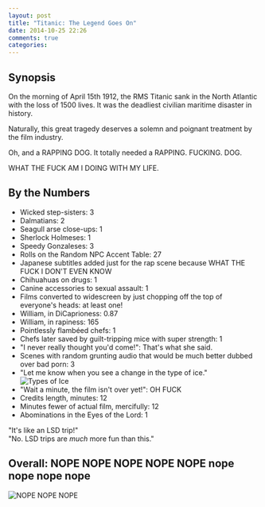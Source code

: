 ```yaml
---
layout: post
title: "Titanic: The Legend Goes On"
date: 2014-10-25 22:26
comments: true
categories: 
---
```


## Synopsis

On the morning of April 15th 1912, the RMS Titanic sank in the North Atlantic with the loss of 1500 lives. It was the deadliest civilian maritime disaster in history.

Naturally, this great tragedy deserves a solemn and poignant treatment by the film industry.

Oh, and a RAPPING DOG. It totally needed a RAPPING. FUCKING. DOG.

WHAT THE FUCK AM I DOING WITH MY LIFE.

## By the Numbers

* Wicked step-sisters: 3
* Dalmatians: 2
* Seagull arse close-ups: 1
* Sherlock Holmeses: 1
* Speedy Gonzaleses: 3
* Rolls on the Random NPC Accent Table: 27
* Japanese subtitles added just for the rap scene because WHAT THE FUCK I DON'T EVEN KNOW
* Chihuahuas on drugs: 1
* Canine accessories to sexual assault: 1
* Films converted to widescreen by just chopping off the top of everyone's heads: at least one!
* William, in DiCaprioness: 0.87
* William, in rapiness: 165
* Pointlessly flambéed chefs: 1
* Chefs later saved by guilt-tripping mice with super strength: 1
* "I never really thought you'd come!": That's what she said.
* Scenes with random grunting audio that would be much better dubbed over bad porn: 3
* "Let me know when you see a change in the type of ice."<br/>![Types of Ice](https://files.ianrenton.com/sites/filmreviews/types-of-ice.jpg)
* "Wait a minute, the film isn't over yet!": OH FUCK
* Credits length, minutes: 12
* Minutes fewer of actual film, mercifully: 12
* Abominations in the Eyes of the Lord: 1

"It's like an LSD trip!"<br/>
"No. LSD trips are *much* more fun than this."

## Overall: NOPE NOPE NOPE NOPE NOPE nope nope nope nope<br/>
![NOPE NOPE NOPE](https://files.ianrenton.com/sites/filmreviews/badger.gif)
